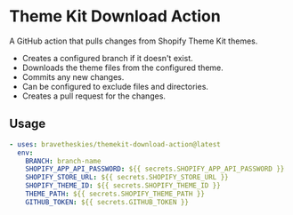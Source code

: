 # Theme Kit Download Action

A GitHub action that pulls changes from Shopify Theme Kit themes.

* Creates a configured branch if it doesn't exist.
* Downloads the theme files from the configured theme.
* Commits any new changes.
* Can be configured to exclude files and directories.
* Creates a pull request for the changes.

## Usage

```yml
- uses: bravetheskies/themekit-download-action@latest
  env:
    BRANCH: branch-name
    SHOPIFY_APP_API_PASSWORD: ${{ secrets.SHOPIFY_APP_API_PASSWORD }}
    SHOPIFY_STORE_URL: ${{ secrets.SHOPIFY_STORE_URL }}
    SHOPIFY_THEME_ID: ${{ secrets.SHOPIFY_THEME_ID }}
    THEME_PATH: ${{ secrets.SHOPIFY_THEME_PATH }}
    GITHUB_TOKEN: ${{ secrets.GITHUB_TOKEN }}
```